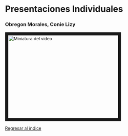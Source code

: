 # Presentaciones Individuales

### Obregon Morales, Conie Lizy
<a href="https://youtu.be/bJy3kpd4Svk" target="_blank"><img src="https://i.ytimg.com/vi/bJy3kpd4Svk/hqdefault.jpg?sqp=-oaymwE2CNACELwBSFXyq4qpAygIARUAAIhCGAFwAcABBvABAfgB_gmAAtAFigIMCAAQARgTIDAofzAP&rs=AOn4CLCK9J3VO5OgQHCD7KJp7u1lT2cFfQ" alt="Miniatura del video" width="360" height="270" border="10" /></a>

[Regresar al índice](Indice.md)
